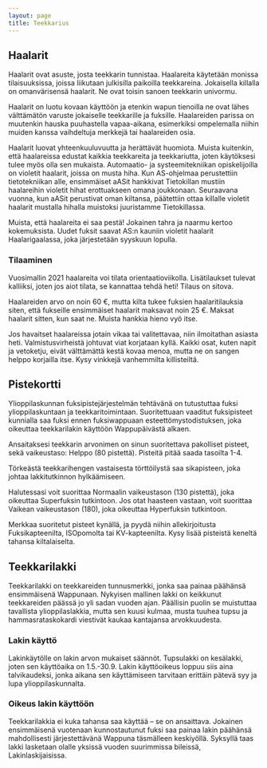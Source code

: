 ```yaml
---
layout: page
title: Teekkarius
---
```


## Haalarit

Haalarit ovat asuste, josta teekkarin tunnistaa. Haalareita käytetään monissa tilaisuuksissa, joissa liikutaan julkisilla paikoilla teekkareina. Jokaisella killalla on omanvärisensä haalarit. Ne ovat toisin sanoen teekkarin univormu. 

Haalarit on luotu kovaan käyttöön ja etenkin wapun tienoilla ne ovat lähes välttämätön varuste jokaiselle teekkarille ja fuksille. Haalareiden parissa on muutenkin hauska puuhastella vapaa-aikana, esimerkiksi ompelemalla niihin muiden kanssa vaihdeltuja merkkejä tai haalareiden osia. 

Haalarit luovat yhteenkuuluvuutta ja herättävät huomiota. Muista kuitenkin, että haalareissa edustat kaikkia teekkareita ja teekkariutta, joten käytöksesi tulee myös olla sen mukaista. Automaatio- ja systeemitekniikan opiskelijoilla on violetit haalarit, joissa on musta hiha. Kun AS-ohjelmaa perustettiin tietotekniikan alle, ensimmäiset aASit hankkivat Tietokillan mustiin haalareihin violetit hihat erottuakseen omana joukkonaan. Seuraavana vuonna, kun aASit perustivat oman kiltansa, päätettiin ottaa killalle violetit haalarit mustalla hihalla muistoksi juuristamme Tietokillassa.

Muista, että haalareita ei saa pestä! Jokainen tahra ja naarmu kertoo kokemuksista. Uudet fuksit saavat AS:n kauniin violetit haalarit Haalarigaalassa, joka järjestetään syyskuun lopulla.

### Tilaaminen

Vuosimallin 2021 haalareita voi tilata orientaatioviikolla. Lisätilaukset tulevat kalliiksi, joten jos aiot tilata, se kannattaa tehdä heti! Tilaus on sitova.

Haalareiden arvo on noin 60 €, mutta kilta tukee fuksien haalaritilauksia siten, että fukseille ensimmäiset haalarit maksavat noin 25 €. Maksat haalarit sitten, kun saat ne. Muista hankkia hieno vyö itse. 

Jos havaitset haalareissa jotain vikaa tai valitettavaa, niin ilmoitathan asiasta heti. Valmistusvirheistä johtuvat viat korjataan kyllä. Kaikki osat, kuten napit ja vetoketju, eivät välttämättä kestä kovaa menoa, mutta ne on sangen helppo korjailla itse. Kysy vinkkejä vanhemmilta killisteiltä.

## Pistekortti

Ylioppilaskunnan fuksipistejärjestelmän tehtävänä on tutustuttaa fuksi ylioppilaskuntaan ja teekkaritoimintaan. Suoritettuaan vaaditut fuksipisteet kunnialla saa fuksi ennen fuksiwappuaan esteettömystodistuksen, joka oikeuttaa teekkarilakin käyttöön Wappupäivästä alkaen.

Ansaitaksesi teekkarin arvonimen on sinun suoritettava pakolliset pisteet, sekä vaikeustaso: Helppo (80 pistettä). Pisteitä pitää saada tasoilta 1-4. 

Törkeästä teekkarihengen vastaisesta törttöilystä saa sikapisteen, joka johtaa lakkitutkinnon hylkäämiseen.

Halutessasi voit suorittaa Normaalin vaikeustason (130 pistettä), joka oikeuttaa Superfuksin tutkintoon. Jos otat haasteen vastaan, voit suorittaa Vaikean vaikeustason (180), joka oikeuttaa Hyperfuksin tutkintoon.

Merkkaa suoritetut pisteet kynällä, ja pyydä niihin allekirjoitusta Fuksikapteenilta, ISOpomolta tai KV-kapteenilta. Kysy lisää pisteistä keneltä tahansa kiltalaiselta. 

## Teekkarilakki

Teekkarilakki on teekkareiden tunnusmerkki, jonka saa painaa päähänsä ensimmäisenä Wappunaan. Nykyisen mallinen lakki on keikkunut teekkareiden päässä jo yli sadan vuoden ajan. Päällisin puolin se muistuttaa tavallista ylioppilaslakkia, mutta sen kuusi kulmaa, musta tuuhea tupsu ja hammasrataskokardi viestivät kaukaa kantajansa arvokkuudesta.

### Lakin käyttö

Lakinkäytölle on lakin arvon mukaiset säännöt. Tupsulakki on kesälakki, joten sen käyttöaika on 1.5.-30.9. Lakin käyttöoikeus loppuu siis aina talvikaudeksi, jonka aikana sen käyttämiseen tarvitaan erittäin pätevä syy ja lupa ylioppilaskunnalta.

### Oikeus lakin käyttöön

Teekkarilakkia ei kuka tahansa saa käyttää – se on ansaittava. Jokainen ensimmäisenä vuotenaan kunnostautunut fuksi saa painaa lakin päähänsä mahdollisesti järjestettävänä Wappuna täsmälleen keskiyöllä. Syksyllä taas lakki lasketaan olalle yksissä vuoden suurimmissa bileissä, Lakinlaskijaisissa. 

